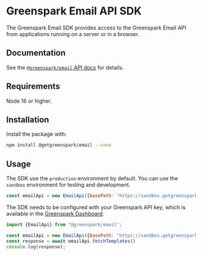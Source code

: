 # Greenspark Email API SDK
The Greenspark Email SDK provides access to the Greenspark Email API from
applications running on a server or in a browser.

## Documentation
See the [`@greenspark/email` API docs](https://greenspark.readme.io/reference/introduction) for details.

## Requirements

Node 16 or higher.

## Installation

Install the package with:

```sh
npm install @getgreenspark/email --save
```

## Usage
The SDK use the `production` environment by default. You can use the `sandbox` environment for testing and development.
```js
const emailApi = new EmailApi({basePath: "https://sandbox.getgreenspark.com", apiKey: "<YOUR_API_KEY>"})
```

The SDK needs to be configured with your Greenspark API key, which is
available in the [Greenspark Dashboard](https://app.getgreenspark.com/account).

```js
import {EmailApi} from "@greenspark/email";

const emailApi = new EmailApi({basePath: "https://sandbox.getgreenspark.com", apiKey: "<YOUR_API_KEY>"})
const response = await emailApi.fetchTemplates()
console.log(response);
```
